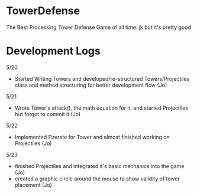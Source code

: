 # TowerDefense
The Best Processing Tower Defense Game of all time. jk but it's pretty good

# Development Logs

5/20
- Started Writing Towers and developed/re-structured Towers/Projectiles class and method structuring for better development flow (Jo)

5/21
- Wrote Tower's attack(), the math equation for it, and started Projectiles but forgot to commit it (Jo)

5/22
- Implemented Firerate for Tower and almost finished working on Projectiles (Jo)

5/23
- finished Projectiles and integrated it's basic mechanics into the game (Jo)
- created a graphic circle around the mouse to show validity of tower placement (Jo)
